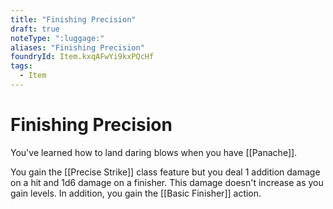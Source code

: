 ```yaml
---
title: "Finishing Precision"
draft: true
noteType: ":luggage:"
aliases: "Finishing Precision"
foundryId: Item.kxqAFwYi9kxPQcHf
tags:
  - Item
---
```


# Finishing Precision

You've learned how to land daring blows when you have [[Panache]].

You gain the [[Precise Strike]] class feature but you deal 1 addition damage on a hit and 1d6 damage on a finisher. This damage doesn't increase as you gain levels. In addition, you gain the [[Basic Finisher]] action.
